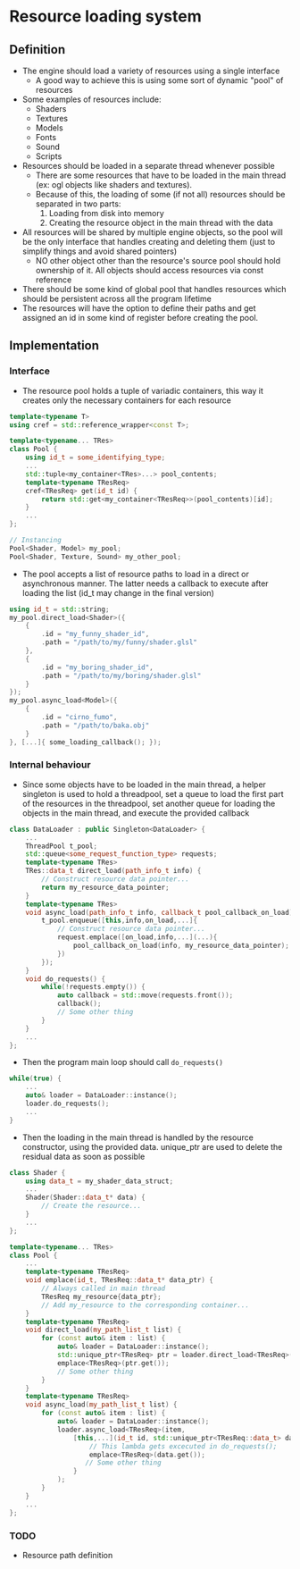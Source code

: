 # Resource loading system
## Definition
- The engine should load a variety of resources using a single interface
    - A good way to achieve this is using some sort of dynamic "pool" of resources
- Some examples of resources include:
    - Shaders
    - Textures
    - Models
    - Fonts
    - Sound
    - Scripts
- Resources should be loaded in a separate thread whenever possible
    - There are some resources that have to be loaded in the main thread (ex: ogl objects like shaders and textures).
    - Because of this, the loading of some (if not all) resources should be separated in two parts:
        1. Loading from disk into memory
        2. Creating the resource object in the main thread with the data
- All resources will be shared by multiple engine objects, so the pool will be the only interface that handles creating and deleting them (just to simplify things and avoid shared pointers)
    - NO other object other than the resource's source pool should hold ownership of it. All objects should access resources via const reference
- There should be some kind of global pool that handles resources which should be persistent across all the program lifetime
- The resources will have the option to define their paths and get assigned an id in some kind of register before creating the pool.

## Implementation
### Interface
- The resource pool holds a tuple of variadic containers, this way it creates only the necessary containers for each resource
```cpp
template<typename T>
using cref = std::reference_wrapper<const T>;

template<typename... TRes>
class Pool {
    using id_t = some_identifying_type;
    ...
    std::tuple<my_container<TRes>...> pool_contents;
    template<typename TResReq>
    cref<TResReq> get(id_t id) {
        return std::get<my_container<TResReq>>(pool_contents)[id];
    }
    ...
};

// Instancing
Pool<Shader, Model> my_pool;
Pool<Shader, Texture, Sound> my_other_pool;
```
- The pool accepts a list of resource paths to load in a direct or asynchronous manner. The latter needs a callback to execute after loading the list (id_t may change in the final version)
```cpp
using id_t = std::string;
my_pool.direct_load<Shader>({
    {
        .id = "my_funny_shader_id",
        .path = "/path/to/my/funny/shader.glsl"
    },
    {
        .id = "my_boring_shader_id",
        .path = "/path/to/my/boring/shader.glsl"
    }
});
my_pool.async_load<Model>({
    {
        .id = "cirno_fumo",
        .path = "/path/to/baka.obj"
    }
}, [...]{ some_loading_callback(); });
```
### Internal behaviour
- Since some objects have to be loaded in the main thread, a helper singleton is used to hold a threadpool, set a queue to load the first part of the resources in the threadpool, set another queue for loading the objects in the main thread, and execute the provided callback
```cpp
class DataLoader : public Singleton<DataLoader> {
    ...
    ThreadPool t_pool;
    std::queue<some_request_function_type> requests;
    template<typename TRes>
    TRes::data_t direct_load(path_info_t info) {
        // Construct resource data pointer...
        return my_resource_data_pointer;
    }
    template<typename TRes>
    void async_load(path_info_t info, callback_t pool_callback_on_load) {
        t_pool.enqueue([this,info,on_load,...]{
            // Construct resource data pointer...
            request.emplace([on_load,info,...](...){
                pool_callback_on_load(info, my_resource_data_pointer);
            })
        });
    }
    void do_requests() {
        while(!requests.empty()) {
            auto callback = std::move(requests.front());
            callback();
            // Some other thing
        }
    }
    ...
};
```
- Then the program main loop should call `do_requests()` 
```cpp
while(true) {
    ...
    auto& loader = DataLoader::instance();
    loader.do_requests();
    ...
}
```
- Then the loading in the main thread is handled by the resource constructor, using the provided data. unique_ptr are used to delete the residual data as soon as possible
```cpp
class Shader {
    using data_t = my_shader_data_struct;
    ...
    Shader(Shader::data_t* data) {
        // Create the resource...
    }
    ...
};

template<typename... TRes>
class Pool {
    ...
    template<typename TResReq>
    void emplace(id_t, TResReq::data_t* data_ptr) {
        // Always called in main thread
        TResReq my_resource{data_ptr};
        // Add my_resource to the corresponding container...
    }
    template<typename TResReq>
    void direct_load(my_path_list_t list) {
        for (const auto& item : list) {
            auto& loader = DataLoader::instance();
            std::unique_ptr<TResReq> ptr = loader.direct_load<TResReq>(item);
            emplace<TResReq>(ptr.get());
            // Some other thing
        }
    }
    template<typename TResReq>
    void async_load(my_path_list_t list) {
        for (const auto& item : list) {
            auto& loader = DataLoader::instance();
            loader.async_load<TResReq>(item, 
                [this,...](id_t id, std::unique_ptr<TResReq::data_t> data) {
                    // This lambda gets excecuted in do_requests();
                    emplace<TResReq>(data.get());
                   // Some other thing
                }
            );
        }
    }
    ...
};

```
### TODO
- Resource path definition
